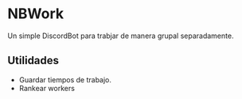 # NBWork 

Un simple DiscordBot para trabjar de manera grupal separadamente.

## Utilidades

- Guardar tiempos de trabajo.
- Rankear workers

